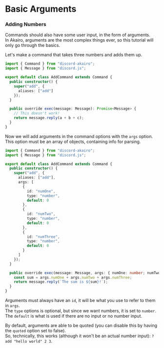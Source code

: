 <!-- markdownlint-disable MD001 -->

# Basic Arguments

### Adding Numbers

Commands should also have some user input, in the form of arguments.  
In Akairo, arguments are the most complex things ever, so this tutorial will only go through the basics.

Let's make a command that takes three numbers and adds them up.

```ts
import { Command } from "discord-akairo";
import { Message } from "discord.js";

export default class AddCommand extends Command {
  public constructor() {
    super("add", {
      aliases: ["add"]
    });
  }

  public override exec(message: Message): Promise<Message> {
    // This doesn't work!
    return message.reply(a + b + c);
  }
}
```

Now we will add arguments in the command options with the `args` option.  
This option must be an array of objects, containing info for parsing.

```ts
import { Command } from "discord-akairo";
import { Message } from "discord.js";

export default class AddCommand extends Command {
  public constructor() {
    super("add", {
      aliases: ["add"],
      args: [
        {
          id: "numOne",
          type: "number",
          default: 0
        },
        {
          id: "numTwo",
          type: "number",
          default: 0
        },
        {
          id: "numThree",
          type: "number",
          default: 0
        }
      ]
    });
  }

  public override exec(message: Message, args: { numOne: number; numTwo: number; numThree: number }): Promise<Message> {
    const sum = args.numOne + args.numTwo + args.numThree;
    return message.reply(`The sum is ${sum}!`);
  }
}
```

Arguments must always have an `id`, it will be what you use to refer to them in `args`.  
The `type` options is optional, but since we want numbers, it is set to `number`.  
The `default` is what is used if there are no input or no number input.

By default, arguments are able to be quoted (you can disable this by having the `quoted` option set to false).  
So, technically, this works (although it won't be an actual number input): `?add "hello world" 2 3`.
